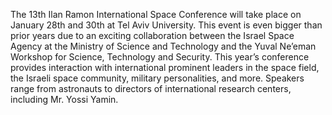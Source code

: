 The 13th Ilan Ramon International Space Conference will take place on January 28th and 30th at Tel Aviv University. This event is even bigger than prior years due to an exciting collaboration between the Israel Space Agency at the Ministry of Science and Technology and the Yuval Ne’eman Workshop for Science, Technology and Security. This year’s conference provides interaction with international prominent leaders in the space field, the Israeli space community, military personalities, and more. Speakers range from astronauts to directors of international research centers, including Mr. Yossi Yamin.
